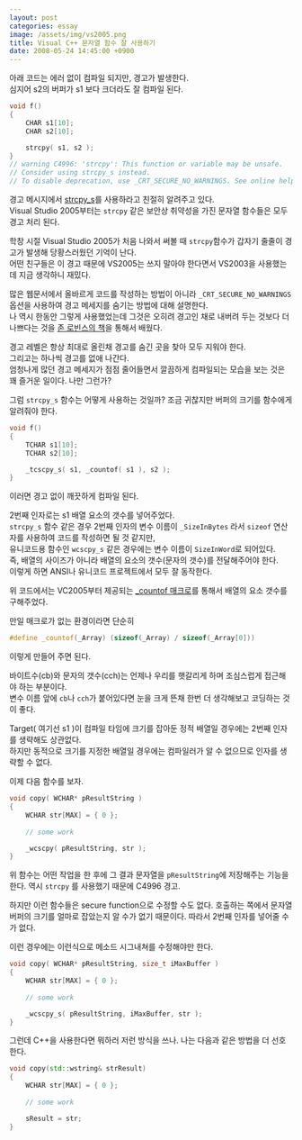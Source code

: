 ```yaml
---
layout: post
categories: essay
image: /assets/img/vs2005.png
title: Visual C++ 문자열 함수 잘 사용하기
date: 2008-05-24 14:45:00 +0900
---
```


아래 코드는 에러 없이 컴파일 되지만, 경고가 발생한다.  
심지어 s2의 버퍼가 s1 보다 크더라도 잘 컴파일 된다.

```c++
void f()
{
    CHAR s1[10];
    CHAR s2[10];

    strcpy( s1, s2 );
}
// warning C4996: 'strcpy': This function or variable may be unsafe. 
// Consider using strcpy_s instead. 
// To disable deprecation, use _CRT_SECURE_NO_WARNINGS. See online help for details.
```

경고 메시지에서 [strcpy_s](https://docs.microsoft.com/en-us/cpp/c-runtime-library/reference/strcpy-s-wcscpy-s-mbscpy-s?view=msvc-170)를 사용하라고 친절히 알려주고 있다.  
Visual Studio 2005부터는 `strcpy` 같은 보안상 취약성을 가진 문자열 함수들은 모두 경고 처리 된다.

학창 시절 Visual Studio 2005가 처음 나와서 써볼 때 `strcpy`함수가 갑자기 줄줄이 경고가 발생해 당황스러웠던 기억이 난다.  
어떤 친구들은 이 경고 때문에 VS2005는 쓰지 말아야 한다면서 VS2003을 사용했는데 지금 생각하니 재밌다.

많은 웹문서에서 올바르게 코드를 작성하는 방법이 아니라 `_CRT_SECURE_NO_WARNINGS` 옵션을 사용하여 경고 메세지를 숨기는 방법에 대해 설명한다.  
나 역시 한동안 그렇게 사용했었는데 그것은 오히려 경고인 채로 내버려 두는 것보다 더 나쁘다는 것을 [존 로빈스의 책](https://benjaminlog.tistory.com/entry/Debugging-Applications)을 통해서 배웠다.

경고 레벨은 항상 최대로 올린채 경고를 숨긴 곳을 찾아 모두 지워야 한다.  
그리고는 하나씩 경고를 없애 나간다.  
엄청나게 많던 경고 메세지가 점점 줄어들면서 깔끔하게 컴파일되는 모습을 보는 것은 꽤 즐거운 일이다. 나만 그런가?

그럼 `strcpy_s` 함수는 어떻게 사용하는 것일까?
조금 귀찮지만 버퍼의 크기를 함수에게 알려줘야 한다.

```c++
void f()
{
    TCHAR s1[10];
    TCHAR s2[10];

    _tcscpy_s( s1, _countof( s1 ), s2 );
}
```

이러면 경고 없이 깨끗하게 컴파일 된다.

2번째 인자로는 s1 배열 요소의 갯수를 넣어주었다.  
`strcpy_s` 함수 같은 경우 2번째 인자의 변수 이름이 `_SizeInBytes` 라서 `sizeof` 연산자를 사용하여 코드를 작성하면 될 것 같지만,  
유니코드용 함수인 `wcscpy_s` 같은 경우에는 변수 이름이 `SizeInWord`로 되어있다.  
즉, 배열의 사이즈가 아니라 배열의 요소의 갯수(문자의 갯수)를 전달해주어야 한다.  
이렇게 하면 ANSI나 유니코드 프로젝트에서 모두 잘 동작한다.

위 코드에서는 VC2005부터 제공되는 [_countof 매크로](https://jeho.page/essay/2011/03/15/_countof-%EB%A7%A4%ED%81%AC%EB%A1%9C.html)를 통해서 배열의 요소 갯수를 구해주었다.

만일 매크로가 없는 환경이라면 단순히

```c++
#define _countof(_Array) (sizeof(_Array) / sizeof(_Array[0]))
```

이렇게 만들어 주면 된다.

바이트수(cb)와 문자의 갯수(cch)는 언제나 우리를 햇갈리게 하며 조심스럽게 접근해야 하는 부분이다.  
변수 이름 앞에 `cb`나 `cch`가 붙어있다면 눈을 크게 뜬채 한번 더 생각해보고 코딩하는 것이 좋다.

Target( 여기선 s1 )이 컴파일 타임에 크기를 잡아둔 정적 배열일 경우에는 2번째 인자를 생략해도 상관없다.  
하지만 동적으로 크기를 지정한 배열일 경우에는 컴파일러가 알 수 없으므로 인자를 생략할 수 없다.

이제 다음 함수를 보자.

```c++
void copy( WCHAR* pResultString )
{
    WCHAR str[MAX] = { 0 };
   
    // some work   

    _wcscpy( pResultString, str );
}
```

위 함수는 어떤 작업을 한 후에 그 결과 문자열을 `pResultString`에 저장해주는 기능을 한다.
역시 `strcpy` 를 사용했기 때문에 C4996 경고.

하지만 이런 함수들은 secure function으로 수정할 수도 없다.
호출하는 쪽에서 문자열 버퍼의 크기를 얼마로 잡았는지 알 수가 없기 때문이다.
따라서 2번째 인자를 넣어줄 수가 없다.

이런 경우에는 이런식으로 메소드 시그내쳐를 수정해야만 한다.

```c++
void copy( WCHAR* pResultString, size_t iMaxBuffer )
{
    WCHAR str[MAX] = { 0 };
    
    // some work    

    _wcscpy_s( pResultString, iMaxBuffer, str );
}
```

그런데 C++을 사용한다면 뭐하러 저런 방식을 쓰나.
나는 다음과 같은 방법을 더 선호한다.

```c++
void copy(std::wstring& strResult)
{
    WCHAR str[MAX] = { 0 };
   
    // some work   

    sResult = str;
}
```
